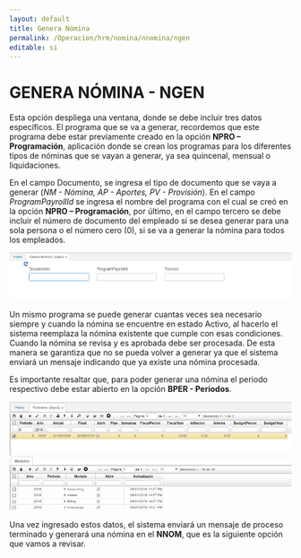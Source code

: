 ```yaml
---
layout: default
title: Genera Nómina
permalink: /Operacion/hrm/nomina/nnomina/ngen
editable: si
---
```


# GENERA NÓMINA - NGEN


Esta opción despliega una ventana, donde se debe incluir tres datos específicos. El programa que se va a generar, recordemos que este programa debe estar previamente creado en la opción **NPRO – Programación**, aplicación donde se crean los programas para los diferentes tipos de nóminas que se vayan a generar, ya sea quincenal, mensual o liquidaciones.

En el campo Documento, se ingresa el tipo de documento que se vaya a generar (_NM - Nómina, AP - Aportes, PV - Provisión_). En el campo _ProgramPayrollId_ se ingresa el nombre del programa con el cual se creó en la opción **NPRO – Programación**, por último, en el campo tercero se debe incluir el número de documento del empleado si se desea generar para una sola persona o el número cero (0), si se va a generar la nómina para todos los empleados.


![](ngen1.png)


Un mismo programa se puede generar cuantas veces sea necesario siempre y cuando la nómina se encuentre en estado Activo, al hacerlo el sistema reemplaza la nómina existente que cumple con esas condiciones. Cuando la nómina se revisa y es aprobada debe ser procesada. De esta manera se garantiza que no se pueda volver a generar ya que el sistema enviará un mensaje indicando que ya existe una nómina procesada.

Es importante resaltar que, para poder generar una nómina el periodo respectivo debe estar abierto en la opción **BPER - Periodos**.


![](ngen2.png)


Una vez ingresado estos datos, el sistema enviará un mensaje de proceso terminado y generará una nómina en el **NNOM**, que es la siguiente opción que vamos a revisar.

